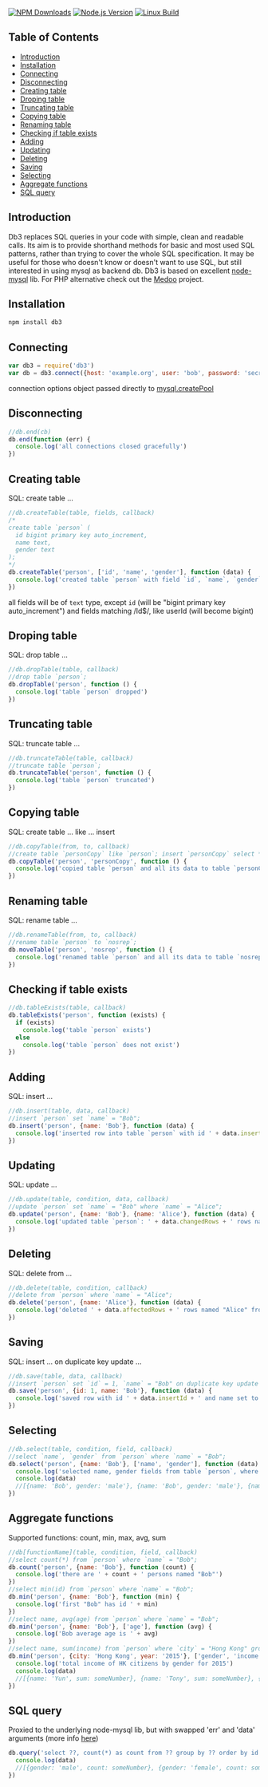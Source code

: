 [![NPM Downloads][downloads-image]][downloads-url]
[![Node.js Version][node-version-image]][node-version-url]
[![Linux Build][travis-image]][travis-url]

## Table of Contents

 * [Introduction](#introduction)
 * [Installation](#installation)
 * [Connecting](#connecting)
 * [Disconnecting](#disconnecting)
 * [Creating table](#creating-table)
 * [Droping table](#droping-table)
 * [Truncating table](#truncating-table)
 * [Copying table](#copying-table)
 * [Renaming table](#renaming-table)
 * [Checking if table exists](#checking-if-table-exists)
 * [Adding](#adding)
 * [Updating](#updating)
 * [Deleting](#deleting)
 * [Saving](#saving)
 * [Selecting](#selecting)
 * [Aggregate functions](#aggregate-functions)
 * [SQL query](#sql-query)

## Introduction
Db3 replaces SQL queries in your code with simple, clean and readable calls. Its aim is to provide shorthand methods for basic and most used SQL patterns, rather than trying to cover the whole SQL specification. It may be useful for those who doesn't know or doesn't want to use SQL, but still interested in using mysql as backend db. Db3 is based on excellent [node-mysql](https://github.com/felixge/node-mysql) lib. For PHP alternative check out the [Medoo](http://medoo.in/) project.

## Installation
```sh
npm install db3
```

## Connecting
```javascript
var db3 = require('db3')
var db = db3.connect({host: 'example.org', user: 'bob', password: 'secret', database : 'test'})
```
connection options object passed directly to [mysql.createPool](https://github.com/felixge/node-mysql#establishing-connections)

## Disconnecting
```javascript
//db.end(cb)
db.end(function (err) {
  console.log('all connections closed gracefully')
})
```
## Creating table
SQL: create table ...
```javascript
//db.createTable(table, fields, callback)
/*
create table `person` (
  id bigint primary key auto_increment,
  name text,
  gender text
);
*/
db.createTable('person', ['id', 'name', 'gender'], function (data) {
  console.log('created table `person` with field `id`, `name`, `gender`')
})
```
all fields will be of `text` type, except `id` (will be "bigint primary key auto_increment") and fields matching /Id$/, like userId (will become bigint)

## Droping table
SQL: drop table ...
```javascript
//db.dropTable(table, callback)
//drop table `person`;
db.dropTable('person', function () {
  console.log('table `person` dropped')
})
```

## Truncating table
SQL: truncate table ...
```javascript
//db.truncateTable(table, callback)
//truncate table `person`;
db.truncateTable('person', function () {
  console.log('table `person` truncated')
})
```

## Copying table
SQL: create table ... like ... insert
```javascript
//db.copyTable(from, to, callback)
//create table `personCopy` like `person`; insert `personCopy` select * from `person`;
db.copyTable('person', 'personCopy', function () {
  console.log('copied table `person` and all its data to table `personCopy`')
})
```

## Renaming table
SQL: rename table ...
```javascript
//db.renameTable(from, to, callback)
//rename table `person` to `nosrep`;
db.moveTable('person', 'nosrep', function () {
  console.log('renamed table `person` and all its data to table `nosrep`')
})
```

## Checking if table exists
```javascript
//db.tableExists(table, callback)
db.tableExists('person', function (exists) {
  if (exists)
    console.log('table `person` exists')
  else
    console.log('table `person` does not exist')
})
```

## Adding
SQL: insert ...
```javascript
//db.insert(table, data, callback)
//insert `person` set `name` = "Bob";
db.insert('person', {name: 'Bob'}, function (data) {
  console.log('inserted row into table `person` with id ' + data.insertId + ' and `name` set to "Bob"')
})
```

## Updating
SQL: update ...
```javascript
//db.update(table, condition, data, callback)
//update `person` set `name` = "Bob" where `name` = "Alice";
db.update('person', {name: 'Bob'}, {name: 'Alice'}, function (data) {
  console.log('updated table `person`: ' + data.changedRows + ' rows named "Bob" changed name to "Alice"')
})
```

## Deleting
SQL: delete from ...
```javascript
//db.delete(table, condition, callback)
//delete from `person` where `name` = "Alice";
db.delete('person', {name: 'Alice'}, function (data) {
  console.log('deleted ' + data.affectedRows + ' rows named "Alice" from table `person`')
})
```

## Saving
SQL: insert ... on duplicate key update ...
```javascript
//db.save(table, data, callback)
//insert `person` set `id` = 1, `name` = "Bob" on duplicate key update `id` = 1, `name` = "Bob";
db.save('person', {id: 1, name: 'Bob'}, function (data) {
  console.log('saved row with id ' + data.insertId + ' and name set to "Bob" into table `person`')
})
```

## Selecting
```javascript
//db.select(table, condition, field, callback)
//select `name`, `gender` from `person` where `name` = "Bob";
db.select('person', {name: 'Bob'}, ['name', 'gender'], function (data) {
  console.log('selected name, gender fields from table `person`, where `name` = "Bob"')
  console.log(data)
  //[{name: 'Bob', gender: 'male'}, {name: 'Bob', gender: 'male'}, {name: 'Bob', gender: 'female'}, ...]
})
```

## Aggregate functions
Supported functions: count, min, max, avg, sum
```javascript
//db[functionName](table, condition, field, callback)
//select count(*) from `person` where `name` = "Bob";
db.count('person', {name: 'Bob'}, function (count) {
  console.log('there are ' + count + ' persons named "Bob"')  
})
//select min(id) from `person` where `name` = "Bob";
db.min('person', {name: 'Bob'}, function (min) {
  console.log('first "Bob" has id ' + min)  
})
//select name, avg(age) from `person` where `name` = "Bob";
db.min('person', {name: 'Bob'}, ['age'], function (avg) {
  console.log('Bob average age is ' + avg)  
})
//select name, sum(income) from `person` where `city` = "Hong Kong" group by name;
db.min('person', {city: 'Hong Kong', year: '2015'}, ['gender', 'income'], function (data) {
  console.log('total income of HK citizens by gender for 2015')  
  console.log(data)
  //[{name: 'Yun', sum: someNumber}, {name: 'Tony', sum: someNumber}, {name: 'Donnie', sum: someNumber}, ...]
})
```

## SQL query
Proxied to the underlying node-mysql lib, but with swapped 'err' and 'data' arguments (more info [here](https://github.com/felixge/node-mysql#performing-queries))
```javascript
db.query('select ??, count(*) as count from ?? group by ?? order by id limit 10', ['gender', 'person', 'gender'], function (data) {
  console.log(data)
  //[{gender: 'male', count: someNumber}, {gender: 'female', count: someNumber}, ...]
})
```

[downloads-image]: https://img.shields.io/npm/dm/db3.svg
[downloads-url]: https://npmjs.org/package/db3
[node-version-image]: http://img.shields.io/node/v/db3.svg
[node-version-url]: http://nodejs.org/download/
[travis-image]: https://img.shields.io/travis/afanasy/db3/master.svg
[travis-url]: https://travis-ci.org/afanasy/db3
